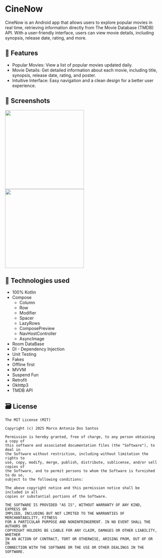 # CineNow 
CineNow is an Android app that allows users to explore popular movies in real time, retrieving information directly from The Movie Database (TMDB) API. With a user-friendly interface, users can view movie details, including synopsis, release date, rating, and more.

## 📱 Features

- Popular Movies: View a list of popular movies updated daily.
- Movie Details: Get detailed information about each movie, including title, synopsis, release date, rating, and poster.
- Intuitive Interface: Easy navigation and a clean design for a better user experience.

## :camera_flash: Screenshots
<img src="https://github.com/user-attachments/assets/b9dea3bc-85df-41ce-bcdb-43ed0cae8416" width=260/> <img src="https://github.com/user-attachments/assets/52b8dbf4-4aa1-4fd5-b835-e6e0f1c95857" width=260/>

## 🔧 Technologies used
- 100% Kotlin
- Compose
  - Column
  - Row
  - Modifier
  - Spacer
  - LazyRows
  - ComposePreview
  - NavHostController
  - AsyncImage
- Room DataBase
- DI - Dependency Injection
- Unit Testing
- Fakes
- Offline first
- MVVM
- Suspend Fun
- Retrofit
- Okhttp3
- TMDB API

## 🗃️ License
```
The MIT License (MIT)

Copyright (c) 2025 Marco Antonio Dos Santos

Permission is hereby granted, free of charge, to any person obtaining a copy of
this software and associated documentation files (the "Software"), to deal in
the Software without restriction, including without limitation the rights to
use, copy, modify, merge, publish, distribute, sublicense, and/or sell copies of
the Software, and to permit persons to whom the Software is furnished to do so,
subject to the following conditions:

The above copyright notice and this permission notice shall be included in all
copies or substantial portions of the Software.

THE SOFTWARE IS PROVIDED "AS IS", WITHOUT WARRANTY OF ANY KIND, EXPRESS OR
IMPLIED, INCLUDING BUT NOT LIMITED TO THE WARRANTIES OF MERCHANTABILITY, FITNESS
FOR A PARTICULAR PURPOSE AND NONINFRINGEMENT. IN NO EVENT SHALL THE AUTHORS OR
COPYRIGHT HOLDERS BE LIABLE FOR ANY CLAIM, DAMAGES OR OTHER LIABILITY, WHETHER
IN AN ACTION OF CONTRACT, TORT OR OTHERWISE, ARISING FROM, OUT OF OR IN
CONNECTION WITH THE SOFTWARE OR THE USE OR OTHER DEALINGS IN THE SOFTWARE.
```
